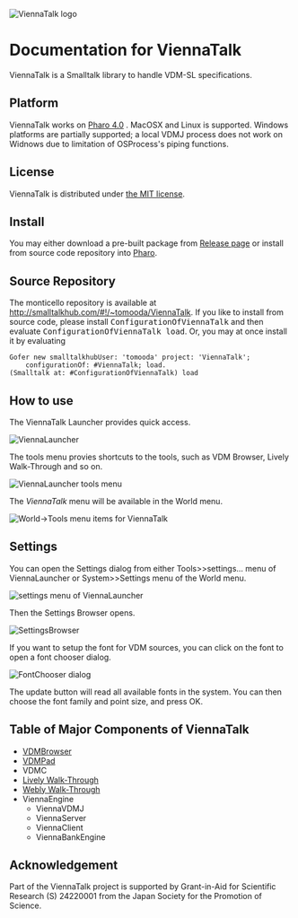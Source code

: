 ![ViennaTalk logo](images/ViennaTalk-logo.png)

Documentation for ViennaTalk
===
ViennaTalk is a Smalltalk library to handle VDM-SL specifications.


Platform
---
ViennaTalk works on [Pharo 4.0](http://pharo.org/) .
MacOSX and Linux is supported. Windows platforms are partially supported; a local VDMJ process does not work on Widnows due to limitation of OSProcess's piping functions.

License
---
ViennaTalk is distributed under [the MIT license](https://github.com/tomooda/ViennaTalk-doc/blob/master/LICENSE).

Install
---
You may either download a pre-built package from [Release page](https://github.com/tomooda/ViennaTalk-doc/releases) or install from source code repository into [Pharo](http://pharo.org/).

Source Repository
---
The monticello repository is available at http://smalltalkhub.com/#!/~tomooda/ViennaTalk.
If you like to install from source code, please install <tt>ConfigurationOfViennaTalk</tt> and then evaluate <tt>ConfigurationOfViennaTalk load</tt>.
Or, you may at once install it by evaluating 

```
Gofer new smalltalkhubUser: 'tomooda' project: 'ViennaTalk';
    configurationOf: #ViennaTalk; load. 
(Smalltalk at: #ConfigurationOfViennaTalk) load
```

How to use
---
The ViennaTalk Launcher provides quick access.

![ViennaLauncher](images/ViennaLauncher.png)

The tools menu provies shortcuts to the tools, such as VDM Browser, Lively Walk-Through and so on.

![ViennaLauncher tools menu](images/ViennaLauncher-menu.png)

The *ViennaTalk* menu will be available in the World menu.

![World->Tools menu items for ViennaTalk](https://github.com/tomooda/ViennaTalk-doc/blob/master/images/ViennaTalk-menu.png)

Settings
---
You can open the Settings dialog from either Tools>>settings... menu of ViennaLauncher or System>>Settings menu of the World menu.

![settings menu of ViennaLauncher](images/SettingsMenu.png)

Then the Settings Browser opens.

![SettingsBrowser](images/SettingsBrowser.png)

If you want to setup the font for VDM sources, you can click on the font to open a font chooser dialog.

![FontChooser dialog](images/SettingsFont.png)

The update button will read all available fonts in the system. You can then choose the font family and point size, and press OK.

Table of Major Components of ViennaTalk
---

* [VDMBrowser](VDMBrowser.md)
* [VDMPad](VDMPad.md)
* VDMC
* [Lively Walk-Through](LivelyWalk-Through.md)
* [Webly Walk-Through](WeblyWalkThrough.md)
* ViennaEngine
   - ViennaVDMJ
   - ViennaServer
   - ViennaClient
   - ViennaBankEngine



Acknowledgement
---
Part of the ViennaTalk project is supported by Grant-in-Aid for Scientific Research (S) 24220001 from the Japan Society for the Promotion of Science.
